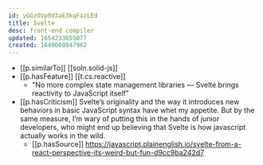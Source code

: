 ```yaml
---
id: vGGzOVp0d3aE3kqFazLEd
title: Svelte
desc: front-end compiler
updated: 1654233655077
created: 1640060047962
---
```



- [[p.similarTo]] [[soln.solid-js]]
- [[p.hasFeature]] [[t.cs.reactive]]
  - "No more complex state management libraries — Svelte brings reactivity to JavaScript itself"
- [[p.hasCriticism]] Svelte’s originality and the way it introduces new behaviors in basic JavaScript syntax have whet my appetite. But by the same measure, I’m wary of putting this in the hands of junior developers, who might end up believing that Svelte is how javascript actually works in the wild.
  - [[p.hasSource]] https://javascript.plainenglish.io/svelte-from-a-react-perspective-its-weird-but-fun-d9cc9ba242d7
